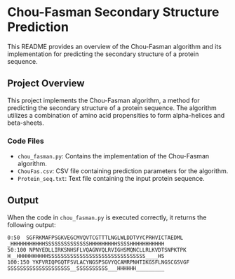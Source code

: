 # Chou-Fasman Secondary Structure Prediction

This README provides an overview of the Chou-Fasman algorithm and its implementation for predicting the secondary structure of a protein sequence.

## Project Overview

This project implements the Chou-Fasman algorithm, a method for predicting the secondary structure of a protein sequence. The algorithm utilizes a combination of amino acid propensities to form alpha-helices and beta-sheets.

### Code Files

- `chou_fasman.py`: Contains the implementation of the Chou-Fasman algorithm.
- `ChouFas.csv`: CSV file containing prediction parameters for the algorithm.
- `Protein_seq.txt`: Text file containing the input protein sequence.

## Output

When the code in `chou_fasman.py` is executed correctly, it returns the following output:

```plaintext
0:50  SGFRKMAFPSGKVEGCMVQVTCGTTTLNGLWLDDTVYCPRHVICTAEDML _HHHHHHHHHHHSSSSSSSSSSSSSSHHHHHHHHHSSSSHHHHHHHHHHH
50:100 NPNYEDLLIRKSNHSFLVQAGNVQLRVIGHSMQNCLLRLKVDTSNPKTPK H__HHHHHHHHHHSSSSSSSSSSSSSSSSSSSSSSSSSSSSSSS____HS
100:150 YKFVRIQPGQTFSVLACYNGSPSGVYQCAMRPNHTIKGSFLNGSCGSVGF SSSSSSSSSSSSSSSSSSSS__SSSSSSSSSS___HHHHHH_________
